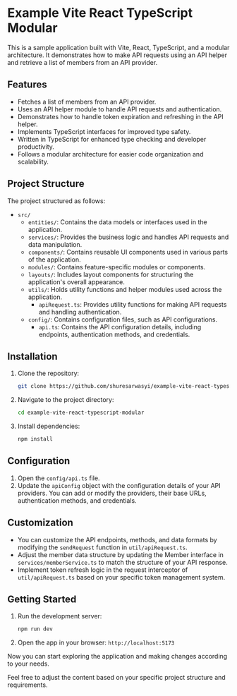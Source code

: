 # Example Vite React TypeScript Modular

This is a sample application built with Vite, React, TypeScript, and a modular architecture. It demonstrates how to make API requests using an API helper and retrieve a list of members from an API provider.

## Features

- Fetches a list of members from an API provider.
- Uses an API helper module to handle API requests and authentication.
- Demonstrates how to handle token expiration and refreshing in the API helper.
- Implements TypeScript interfaces for improved type safety.
- Written in TypeScript for enhanced type checking and developer productivity.
- Follows a modular architecture for easier code organization and scalability.

## Project Structure

The project structured as follows:

- `src/`
  - `entities/`: Contains the data models or interfaces used in the application.
  - `services/`: Provides the business logic and handles API requests and data manipulation.
  - `components/`: Contains reusable UI components used in various parts of the application.
  - `modules/`: Contains feature-specific modules or components.
  - `layouts/`: Includes layout components for structuring the application's overall appearance.
  - `utils/`: Holds utility functions and helper modules used across the application.
    - `apiRequest.ts`: Provides utility functions for making API requests and handling authentication.
  - `config/`: Contains configuration files, such as API configurations.
    - `api.ts`: Contains the API configuration details, including endpoints, authentication methods, and credentials.

## Installation

1. Clone the repository:

   ```bash
   git clone https://github.com/shuresarwasyi/example-vite-react-typescript-modular.git
   ```

2. Navigate to the project directory:

   ```bash
   cd example-vite-react-typescript-modular
   ```

3. Install dependencies:

   ```bash
   npm install
   ```

## Configuration

1. Open the `config/api.ts` file.
2. Update the `apiConfig` object with the configuration details of your API providers. You can add or modify the providers, their base URLs, authentication methods, and credentials.

## Customization

- You can customize the API endpoints, methods, and data formats by modifying the `sendRequest` function in `util/apiRequest.ts`.
- Adjust the member data structure by updating the Member interface in `services/memberService.ts` to match the structure of your API response.
- Implement token refresh logic in the request interceptor of `util/apiRequest.ts` based on your specific token management system.

## Getting Started

1. Run the development server:

   ```bash
   npm run dev
   ```

2. Open the app in your browser: `http://localhost:5173`

Now you can start exploring the application and making changes according to your needs.

Feel free to adjust the content based on your specific project structure and requirements.
